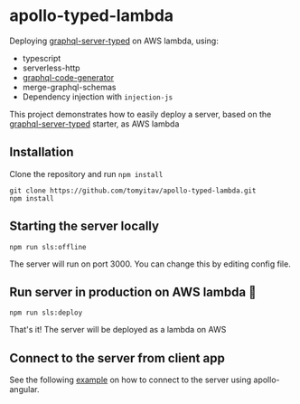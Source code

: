 # apollo-typed-lambda

Deploying [graphql-server-typed](https://github.com/tomyitav/graphql-server-typed) on AWS lambda, using:

+ typescript
+ serverless-http
+ [graphql-code-generator](https://github.com/dotansimha/graphql-code-generator)
+ merge-graphql-schemas
+ Dependency injection with `injection-js`

This project demonstrates how to easily deploy a server, based on the [graphql-server-typed](https://github.com/tomyitav/graphql-server-typed)
starter, as AWS lambda

## Installation

Clone the repository and run `npm install`

```
git clone https://github.com/tomyitav/apollo-typed-lambda.git
npm install
```

## Starting the server locally

```
npm run sls:offline
```

The server will run on port 3000. You can change this by editing config file.

## Run server in production on AWS lambda :rocket:

```
npm run sls:deploy
```

That's it! The server will be deployed as a lambda on AWS

## Connect to the server from client app

See the following [example](https://github.com/tomyitav/apollo-angular-client-starter) on how to connect to the server using apollo-angular.

